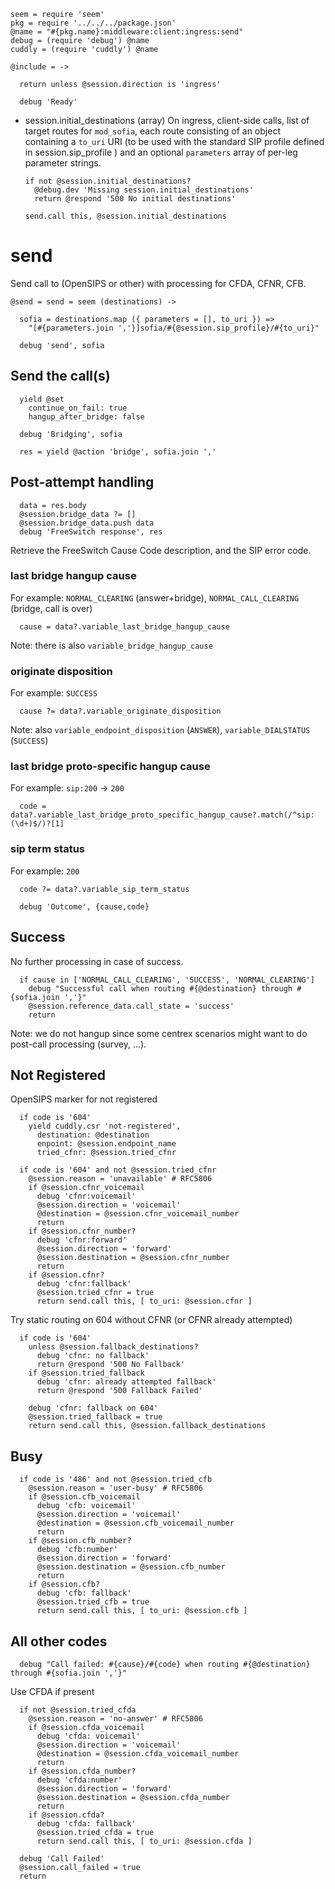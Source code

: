     seem = require 'seem'
    pkg = require '../../../package.json'
    @name = "#{pkg.name}:middleware:client:ingress:send"
    debug = (require 'debug') @name
    cuddly = (require 'cuddly') @name

    @include = ->

      return unless @session.direction is 'ingress'

      debug 'Ready'

* session.initial_destinations (array) On ingress, client-side calls, list of target routes for `mod_sofia`, each route consisting of an object containing a `to_uri` URI (to be used with the standard SIP profile defined in session.sip_profile ) and an optional `parameters` array of per-leg parameter strings.

      if not @session.initial_destinations?
        @debug.dev 'Missing session.initial_destinations'
        return @respond '500 No initial destinations'

      send.call this, @session.initial_destinations

send
====

Send call to (OpenSIPS or other) with processing for CFDA, CFNR, CFB.

    @send = send = seem (destinations) ->

      sofia = destinations.map ({ parameters = [], to_uri }) =>
        "[#{parameters.join ','}]sofia/#{@session.sip_profile}/#{to_uri}"

      debug 'send', sofia

Send the call(s)
----------------

      yield @set
        continue_on_fail: true
        hangup_after_bridge: false

      debug 'Bridging', sofia

      res = yield @action 'bridge', sofia.join ','

Post-attempt handling
---------------------

      data = res.body
      @session.bridge_data ?= []
      @session.bridge_data.push data
      debug 'FreeSwitch response', res

Retrieve the FreeSwitch Cause Code description, and the SIP error code.

### last bridge hangup cause

For example: `NORMAL_CLEARING` (answer+bridge), `NORMAL_CALL_CLEARING` (bridge, call is over)

      cause = data?.variable_last_bridge_hangup_cause

Note: there is also `variable_bridge_hangup_cause`

### originate disposition

For example: `SUCCESS`

      cause ?= data?.variable_originate_disposition

Note: also `variable_endpoint_disposition` (`ANSWER`), `variable_DIALSTATUS` (`SUCCESS`)

### last bridge proto-specific hangup cause

For example: `sip:200` → `200`

      code = data?.variable_last_bridge_proto_specific_hangup_cause?.match(/^sip:(\d+)$/)?[1]

### sip term status

For example: `200`

      code ?= data?.variable_sip_term_status

      debug 'Outcome', {cause,code}

Success
-------

No further processing in case of success.

      if cause in ['NORMAL_CALL_CLEARING', 'SUCCESS', 'NORMAL_CLEARING']
        debug "Successful call when routing #{@destination} through #{sofia.join ','}"
        @session.reference_data.call_state = 'success'
        return

Note: we do not hangup since some centrex scenarios might want to do post-call processing (survey, ...).

Not Registered
--------------

OpenSIPS marker for not registered

      if code is '604'
        yield cuddly.csr 'not-registered',
          destination: @destination
          enpoint: @session.endpoint_name
          tried_cfnr: @session.tried_cfnr

      if code is '604' and not @session.tried_cfnr
        @session.reason = 'unavailable' # RFC5806
        if @session.cfnr_voicemail
          debug 'cfnr:voicemail'
          @session.direction = 'voicemail'
          @destination = @session.cfnr_voicemail_number
          return
        if @session.cfnr_number?
          debug 'cfnr:forward'
          @session.direction = 'forward'
          @session.destination = @session.cfnr_number
          return
        if @session.cfnr?
          debug 'cfnr:fallback'
          @session.tried_cfnr = true
          return send.call this, [ to_uri: @session.cfnr ]

Try static routing on 604 without CFNR (or CFNR already attempted)

      if code is '604'
        unless @session.fallback_destinations?
          debug 'cfnr: no fallback'
          return @respond '500 No Fallback'
        if @session.tried_fallback
          debug 'cfnr: already attempted fallback'
          return @respond '500 Fallback Failed'

        debug 'cfnr: fallback on 604'
        @session.tried_fallback = true
        return send.call this, @session.fallback_destinations

Busy
----

      if code is '486' and not @session.tried_cfb
        @session.reason = 'user-busy' # RFC5806
        if @session.cfb_voicemail
          debug 'cfb: voicemail'
          @session.direction = 'voicemail'
          @destination = @session.cfb_voicemail_number
          return
        if @session.cfb_number?
          debug 'cfb:number'
          @session.direction = 'forward'
          @session.destination = @session.cfb_number
          return
        if @session.cfb?
          debug 'cfb: fallback'
          @session.tried_cfb = true
          return send.call this, [ to_uri: @session.cfb ]

All other codes
---------------

      debug "Call failed: #{cause}/#{code} when routing #{@destination} through #{sofia.join ','}"

Use CFDA if present

      if not @session.tried_cfda
        @session.reason = 'no-answer' # RFC5806
        if @session.cfda_voicemail
          debug 'cfda: voicemail'
          @session.direction = 'voicemail'
          @destination = @session.cfda_voicemail_number
          return
        if @session.cfda_number?
          debug 'cfda:number'
          @session.direction = 'forward'
          @session.destination = @session.cfda_number
          return
        if @session.cfda?
          debug 'cfda: fallback'
          @session.tried_cfda = true
          return send.call this, [ to_uri: @session.cfda ]

      debug 'Call Failed'
      @session.call_failed = true
      return
